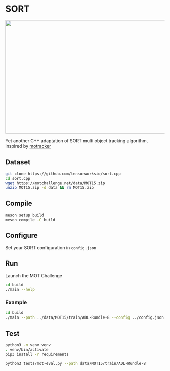# SORT
<p align="center">
    <img src="https://github.com/tensorworksio/sort.cpp/blob/master/docs/output.gif" width="640" height="360"/>
</p>

Yet another C++ adaptation of SORT multi object tracking algorithm, inspired by [motracker](https://github.com/adipandas/multi-object-tracker/tree/master)

## Dataset

```bash
git clone https://github.com/tensorworksio/sort.cpp
cd sort.cpp
wget https://motchallenge.net/data/MOT15.zip
unzip MOT15.zip -d data && rm MOT15.zip
```

## Compile

```bash
meson setup build
meson compile -C build
```
## Configure
Set your SORT configuration in `config.json`

## Run
Launch the MOT Challenge

```bash
cd build
./main --help
```

### Example

```bash
cd build
./main --path ../data/MOT15/train/ADL-Rundle-8 --config ../config.json --display --gt --save
```

## Test
```bash
python3 -m venv venv
. venv/bin/activate
pip3 install -r requirements

python3 tests/mot-eval.py --path data/MOT15/train/ADL-Rundle-8
```
